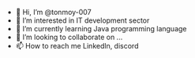 - 👋 Hi, I’m @tonmoy-007
- 👀 I’m interested in IT development sector 
- 🌱 I’m currently learning Java programming language 
- 💞️ I’m looking to collaborate on ...
- 📫 How to reach me Linkedln, discord

<!---
tonmoy-007/tonmoy-007 is a ✨ special ✨ repository because its `README.md` (this file) appears on your GitHub profile.
You can click the Preview link to take a look at your changes.
--->
